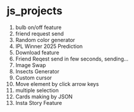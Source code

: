 # js_projects

1. bulb on/off feature
2. friend request send
3. Random color generator
4. IPL Winner 2025 Prediction
5. Download feature
6. Friend Reqest send in few seconds, sending...
7. Image Swap
8. Insects Generator
9. Custom cursor
10. Move element by click arrow keys
11. multiple selection
12. Cards making by JSON
13. Insta Story Feature